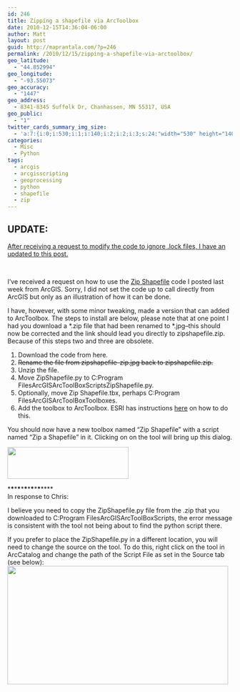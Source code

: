 ```yaml
---
id: 246
title: Zipping a shapefile via ArcToolbox
date: 2010-12-15T14:36:04-06:00
author: Matt
layout: post
guid: http://maprantala.com/?p=246
permalink: /2010/12/15/zipping-a-shapefile-via-arctoolbox/
geo_latitude:
  - "44.852994"
geo_longitude:
  - "-93.55073"
geo_accuracy:
  - "1447"
geo_address:
  - 8341-8345 Suffolk Dr, Chanhassen, MN 55317, USA
geo_public:
  - "1"
twitter_cards_summary_img_size:
  - 'a:7:{i:0;i:530;i:1;i:140;i:2;i:2;i:3;s:24:"width="530" height="140"";s:4:"bits";i:8;s:8:"channels";i:3;s:4:"mime";s:10:"image/jpeg";}'
categories:
  - Misc
  - Python
tags:
  - arcgis
  - arcgisscripting
  - geoprocessing
  - python
  - shapefile
  - zip
---
```

## **UPDATE:** 

[After receiving a request to modify the code to ignore .lock files, I have an updated to this post.](http://maprantala.com/2014/05/06/zipping-a-shapefile-from-arccatalog/)

&nbsp;

I&#8217;ve received a request on how to use the [Zip Shapefile](http://maprantala.com/2010/12/10/zipping-a-shapefile-using-python/) code I posted last week from ArcGIS. Sorry, I did not set the code up to call directly from ArcGIS but only as an illustration of how it can be done.

I have, however, with some minor tweaking, made a version that can added to ArcToolbox. The steps to install are below, please note that at one point I had you download a \*.zip file that had been renamed to \*.jpg&#8211;this should now be corrected and the link should lead you directly to zipshapefile.zip.  Because of this steps two and three are obsolete.

1) Download the code from here.  
2) <del>Rename the file from zipshapefile-zip.jpg back to zipshapefile.zip.</del>  
3) Unzip the file.  
4) Move ZipShapefile.py to C:Program FilesArcGISArcToolBoxScriptsZipShapefile.py.  
5) Optionally, move Zip Shapefile.tbx, perhaps C:Program FilesArcGISArcToolBoxToolboxes.  
6) Add the toolbox to ArcToolbox. ESRI has instructions [here](http://webhelp.esri.com/arcgisdesktop/9.3/tutorials/spatial/Spatial_14.htm) on how to do this.

You should now have a new toolbox named &#8220;Zip Shapefile&#8221; with a script named &#8220;Zip a Shapefile&#8221; in it. Clicking on on the tool will bring up this dialog.

[<img class="alignnone size-medium wp-image-249" title="Zip a Shapefile Dialog" src="https://i2.wp.com/maprantala.com/wp-content/uploads/2010/12/capture.jpg?resize=271%2C71" alt="" width="271" height="71" data-recalc-dims="1" />](https://i2.wp.com/maprantala.com/wp-content/uploads/2010/12/capture.jpg)

\***\***\***\***\***\***\***\***\***\***\****  
In response to Chris:

I believe you need to copy the ZipShapefile.py file from the .zip that you downloaded to C:Program FilesArcGISArcToolBoxScripts, the error message is consistent with the tool not being about to find the python script there.

If you prefer to place the ZipShapefile.py in a different location, you will need to change the source on the tool. To do this, right click on the tool in ArcCatalog and change the path of the Script File as set in the Source tab (see below):[<img class="aligncenter size-full wp-image-648" title="set Path" src="https://i2.wp.com/maprantala.com/wp-content/uploads/2012/03/setpath.png?resize=494%2C265" alt="" width="494" height="265" data-recalc-dims="1" />](https://i2.wp.com/maprantala.com/wp-content/uploads/2012/03/setpath.png)

<div id="geo-post-246" class="geo geo-post" style="display: none">
  <span class="latitude">44.852994</span><span class="longitude">-93.55073</span>
</div>